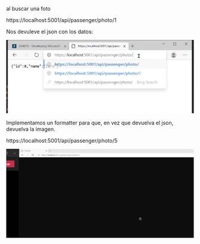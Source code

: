 al buscar una foto

https://localhost:5001/api/passenger/photo/1

Nos devuleve el json con los datos:

![5](img/json.PNG)


Implementamos un formatter para que, en vez que devuelva el json, devuelva la imagen.

https://localhost:5001/api/passenger/photo/5


![5](img/5.PNG)

